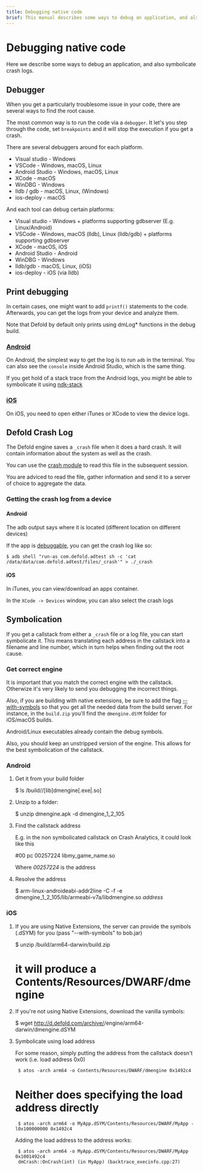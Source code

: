 ```yaml
---
title: Debugging native code
brief: This manual describes some ways to debug an application, and also symbolicate crash logs.
---
```


# Debugging native code

Here we describe some ways to debug an application, and also symbolicate crash logs.

## Debugger

When you get a particularly troublesome issue in your code, there are several ways to find the root cause.

The most common way is to run the code via a `debugger`. It let's you step through the code, set `breakpoints` and it will stop the execution if you get a crash.

There are several debuggers around for each platform.

* Visual studio - Windows
* VSCode - Windows, macOS, Linux
* Android Studio - Windows, macOS, Linux
* XCode - macOS
* WinDBG - Windows
* lldb / gdb - macOS, Linux, (Windows)
* ios-deploy - macOS

And each tool can debug certain platforms:

* Visual studio - Windows + platforms supporting gdbserver (E.g. Linux/Android)
* VSCode - Windows, macOS (lldb), Linux (lldb/gdb) + platforms supporting gdbserver
* XCode -  macOS, iOS
* Android Studio - Android
* WinDBG - Windows
* lldb/gdb - macOS, Linux, (iOS)
* ios-deploy - iOS (via lldb)


## Print debugging

In certain cases, one might want to add `printf()` statements to the code. Afterwards, you can get the logs from your device and analyze them.

Note that Defold by default only prints using dmLog* functions in the debug build.

### [Android](/manuals/extensions-debugging-android.md)

On Android, the simplest way to get the log is to run `adb` in the terminal. You can also see the `console` inside Android Studio, which is the same thing.

If you get hold of a stack trace from the Android logs, you might be able to symbolicate it using [ndk-stack](https://developer.android.com/ndk/guides/ndk-stack.html)

### [iOS](/manuals/extensions-debugging-ios.md)

On iOS, you need to open either iTunes or XCode to view the device logs.

## Defold Crash Log

The Defold engine saves a `_crash` file when it does a hard crash. It will contain information about the system as well as the crash.

You can use the [crash module](https://www.defold.com/ref/crash/) to read this file in the subsequent session.

You are adviced to read the file, gather information and send it to a server of choice to aggregate the data.

### Getting the crash log from a device

#### Android

The adb output says where it is located (different location on different devices)

If the app is [debuggable](https://www.defold.com/manuals/project-settings/#android), you can get the crash log like so:

	$ adb shell "run-as com.defold.adtest sh -c 'cat /data/data/com.defold.adtest/files/_crash'" > ./_crash

#### iOS

In iTunes, you can view/download an apps container.

In the `XCode -> Devices` window, you can also select the crash logs


## Symbolication

If you get a callstack from either a `_crash` file or a log file, you can start symbolicate it.
This means translating each address in the callstack into a filename and line number, which in turn helps
when finding out the root cause.

### Get correct engine

It is important that you match the correct engine with the callstack.
Otherwize it's very likely to send you debugging the incorrect things.

Also, if you are building with native extensions, be sure to add the flag [--with-symbols](https://www.defold.com/manuals/bob/)
so that you get all the needed data from the build server. For instance, in the `build.zip` you'll find the `dmengine.dSYM` folder for iOS/macOS builds.

Android/Linux executables already contain the debug symbols.

Also, you should keep an unstripped version of the engine.
This allows for the best symbolication of the callstack.


### Android

1. Get it from your build folder

	$ ls <project>/build/<platform>/[lib]dmengine[.exe|.so]

1. Unzip to a folder:

	$ unzip dmengine.apk -d dmengine_1_2_105

1. Find the callstack address

	E.g. in the non symbolicated callstack on Crash Analytics, it could look like this

	#00 pc 00257224 libmy_game_name.so

	Where *00257224* is the address

1. Resolve the address

    $ arm-linux-androideabi-addr2line -C -f -e dmengine_1_2_105/lib/armeabi-v7a/libdmengine.so _address_

### iOS

1. If you are using Native Extensions, the server can provide the symbols (.dSYM) for you (pass "--with-symbols" to bob.jar)

	$ unzip <project>/build/arm64-darwin/build.zip
	# it will produce a Contents/Resources/DWARF/dmengine

1. If you're not using Native Extensions, download the vanilla symbols:

	$ wget http://d.defold.com/archive/<sha1>/engine/arm64-darwin/dmengine.dSYM

1. Symbolicate using load address

	For some reason, simply putting the address from the callstack doesn't work (i.e. load address 0x0)

		$ atos -arch arm64 -o Contents/Resources/DWARF/dmengine 0x1492c4

	# Neither does specifying the load address directly

		$ atos -arch arm64 -o MyApp.dSYM/Contents/Resources/DWARF/MyApp -l0x100000000 0x1492c4

	Adding the load address to the address works:

		$ atos -arch arm64 -o MyApp.dSYM/Contents/Resources/DWARF/MyApp 0x1001492c4
		dmCrash::OnCrash(int) (in MyApp) (backtrace_execinfo.cpp:27)
